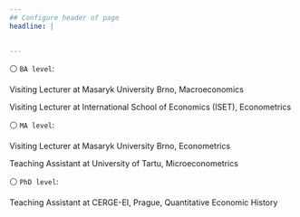 ```yaml
---
## Configure header of page
headline: |
  

---
```


<!-- this is a subheadline -->

 ⚪ `BA level`:

Visiting Lecturer at Masaryk University Brno, Macroeconomics

Visiting Lecturer at International School of Economics (ISET), Econometrics



 ⚪ `MA level`:

Visiting Lecturer at Masaryk University Brno, Econometrics

Teaching Assistant at University of Tartu, Microeconometrics


⚪ `PhD level`:

Teaching Assistant at CERGE-EI, Prague, Quantitative Economic History







